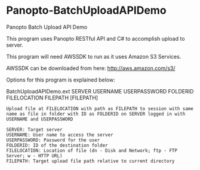 Panopto-BatchUploadAPIDemo
=====================

Panopto Batch Upload API Demo

This program uses Panopto RESTful API and C# to accomplish upload to server.

This program will need AWSSDK to run as it uses Amazon S3 Services.

AWSSDK can be downloaded from here: http://aws.amazon.com/s3/

Options for this program is explained below:

BatchUploadAPIDemo.ext SERVER USERNAME USERPASSWORD FOLDERID FILELOCATION FILEPATH [FILEPATH]

	Upload file at FILELOCATION with path as FILEPATH to session with same name as file in folder with ID as FOLDERID on SERVER logged in with USERNAME and USERPASSWORD

	SERVER: Target server
	USERNAME: User name to access the server
	USERPASSWORD: Password for the user
	FOLDERID: ID of the destination folder
	FILELOCATION: Location of file (dn - Disk and Network; ftp - FTP Server; w - HTTP URL)
	FILEPATH: Target upload file path relative to current directory

